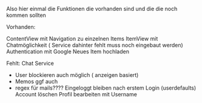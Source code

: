 Also hier einmal die Funktionen die vorhanden sind und die die noch kommen sollten

Vorhanden:

ContentView mit Navigation zu einzelnen Items 
ItemView mit Chatmöglichkeit ( Service dahinter fehlt muss noch eingebaut werden)
Authentication mit Google
Neues Item hochladen 

Fehlt:
Chat Service 
  - User blockieren auch möglich ( anzeigen basiert)
  - Memos ggf auch
  - regex für mails????
Eingeloggt bleiben nach erstem Login (userdefaults)
Account löschen
Profil bearbeiten mit Username
